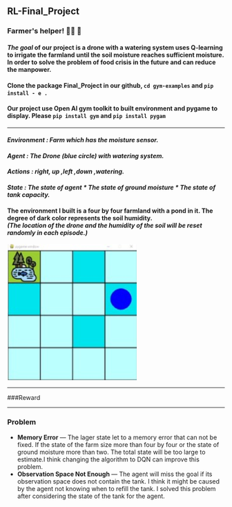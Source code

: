 ## RL-Final_Project
### Farmer's helper! :man_farmer: :helicopter: 

#### *The goal* of our project is a drone with a watering system uses Q-learning  to irrigate the farmland until the soil moisture reaches sufficient moisture. In order to solve the problem of food crisis in the future and can reduce the manpower.<br>

#### Clone the package **Final_Project** in our github,  `cd gym-examples` and  `pip install - e .` 
#### Our project use Open AI gym toolkit to built environment and  pygame to display. Please `pip install gym` and `pip install pygam`<br>
***

#### *Environment : Farm which has the moisture sensor.*
#### *Agent : The Drone (blue circle) with watering system.*
#### *Actions : right, up ,left ,down ,watering.*
#### *State : The state of agent * The state of ground moisture * The state of tank capacity.*
#### The environment I built is a four by four farmland with a pond in it. The degree of dark color represents the soil humidity.<br/>*(The location of the drone and the humidity of the soil will be reset randomly in each episode.)*

<img src="env.jpg" alt="" width="300" heigh="300"/>
 
 ***
 ###Reward
 





***
### Problem 
- **Memory Error** — The lager state let to a memory error that can not be fixed. If the state of the farm size more than four by four or the state of ground moisture more than two. The total state will be too large to estimate.I think changing the algorithm to DQN can improve this problem.
- **Observation Space Not Enough** — The agent will miss the goal if its observation space does not contain the tank.  I think it might be caused by the agent not knowing when to refill the tank. I solved this problem after considering the state of the tank for the agent.
